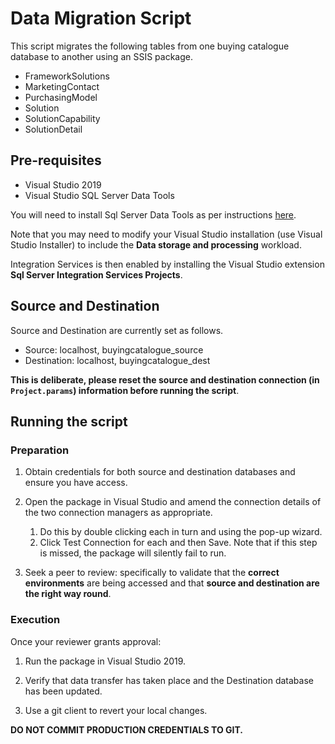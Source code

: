 # Data Migration Script

This script migrates the following tables from one buying catalogue database to another using an SSIS package.

* FrameworkSolutions
* MarketingContact
* PurchasingModel
* Solution
* SolutionCapability
* SolutionDetail

## Pre-requisites

* Visual Studio 2019
* Visual Studio SQL Server Data Tools

You will need to install Sql Server Data Tools as per instructions [here](https://docs.microsoft.com/en-us/sql/ssdt/sql-server-data-tools?view=sql-server-ver15).

Note that you may need to modify your Visual Studio installation (use Visual Studio Installer) to include the **Data storage and processing** workload.

Integration Services is then enabled by installing the Visual Studio extension **Sql Server Integration Services Projects**.

## Source and Destination

Source and Destination are currently set as follows.

* Source: localhost, buyingcatalogue_source
* Destination: localhost, buyingcatalogue_dest

**This is deliberate, please reset the source and destination connection (in `Project.params`) information before running the script**.

## Running the script

### Preparation

1. Obtain credentials for both source and destination databases and ensure you have access.

1. Open the package in Visual Studio and amend the connection details of the two connection managers as appropriate.
    1. Do this by double clicking each in turn and using the pop-up wizard.
    1. Click Test Connection for each and then Save. Note that if this step is missed, the package will silently fail to run.

1. Seek a peer to review: specifically to validate that the **correct environments** are being accessed and that **source and destination are the right way round**.

### Execution

Once your reviewer grants approval:

1. Run the package in Visual Studio 2019.

2. Verify that data transfer has taken place and the Destination database has been updated.

3. Use a git client to revert your local changes.

**DO NOT COMMIT PRODUCTION CREDENTIALS TO GIT.**
